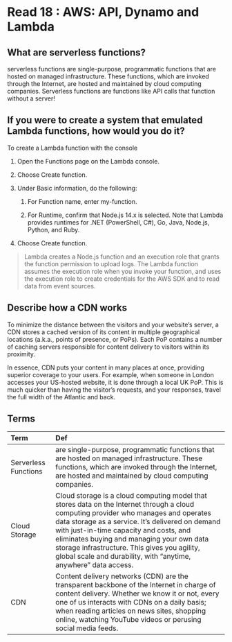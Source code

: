 # Read 18 : AWS: API, Dynamo and Lambda

## What are serverless functions?

serverless functions are single-purpose, programmatic functions that are hosted on managed infrastructure. These functions, which are invoked through the Internet, are hosted and maintained by cloud computing companies.
Serverless functions are functions like API calls that function without a server!

## If you were to create a system that emulated Lambda functions, how would you do it?

To create a Lambda function with the console

1. Open the Functions page on the Lambda console.

2. Choose Create function.

3. Under Basic information, do the following:

    1. For Function name, enter my-function.

    2. For Runtime, confirm that Node.js 14.x is selected. Note that Lambda provides runtimes for .NET (PowerShell, C#), Go, Java, Node.js, Python, and Ruby.

4. Choose Create function.

> Lambda creates a Node.js function and an execution role that grants the function permission to upload logs. The Lambda function assumes the execution role when you invoke your function, and uses the execution role to create credentials for the AWS SDK and to read data from event sources.

## Describe how a CDN works

To minimize the distance between the visitors and your website’s server, a CDN stores a cached version of its content in multiple geographical locations (a.k.a., points of presence, or PoPs). Each PoP contains a number of caching servers responsible for content delivery to visitors within its proximity.

In essence, CDN puts your content in many places at once, providing superior coverage to your users. For example, when someone in London accesses your US-hosted website, it is done through a local UK PoP. This is much quicker than having the visitor’s requests, and your responses, travel the full width of the Atlantic and back.

## Terms

| Term                            | Def                   |
| :-------------                  |   :----------         |
| Serverless Functions|are single-purpose, programmatic functions that are hosted on managed infrastructure. These functions, which are invoked through the Internet, are hosted and maintained by cloud computing companies.|
|Cloud Storage|Cloud storage is a cloud computing model that stores data on the Internet through a cloud computing provider who manages and operates data storage as a service. It’s delivered on demand with just-in-time capacity and costs, and eliminates buying and managing your own data storage infrastructure. This gives you agility, global scale and durability, with “anytime, anywhere” data access.|
|CDN|Content delivery networks (CDN) are the transparent backbone of the Internet in charge of content delivery. Whether we know it or not, every one of us interacts with CDNs on a daily basis; when reading articles on news sites, shopping online, watching YouTube videos or perusing social media feeds.|